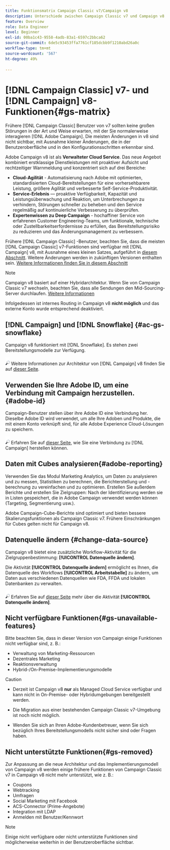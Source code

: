 ```yaml
---
title: Funktionsmatrix Campaign Classic v7/Campaign v8
description: Unterschiede zwischen Campaign Classic v7 und Campaign v8 verstehen
feature: Overview
role: Data Engineer
level: Beginner
exl-id: 00ba1c43-9558-4adb-83a1-6597c2bbca62
source-git-commit: 6de5c93453ffa7761cf185dcbb9f1210abd26a0c
workflow-type: tm+mt
source-wordcount: '567'
ht-degree: 49%

---
```


# [!DNL Campaign Classic] v7- und [!DNL Campaign] v8-Funktionen{#gs-matrix}

Frühere [!DNL Campaign Classic] Benutzer von v7 sollten keine großen Störungen in der Art und Weise erwarten, mit der Sie normalerweise interagieren [!DNL Adobe Campaign]. Die meisten Änderungen in v8 sind nicht sichtbar, mit Ausnahme kleiner Änderungen, die in der Benutzeroberfläche und in den Konfigurationsschritten erkennbar sind.

Adobe Campaign v8 ist als **Verwalteter Cloud Service**. Das neue Angebot kombiniert erstklassige Dienstleistungen mit proaktiver Aufsicht und rechtzeitiger Warnmeldung und konzentriert sich auf drei Bereiche:

* **Cloud-Agilität** - Automatisierung nach Adobe mit optimierten, standardisierten Cloud-Bereitstellungen für eine vorhersehbarere Leistung, größere Agilität und verbesserte Self-Service-Produktivität.
* **Service-Erlebnis** — proaktive Verfügbarkeit, Kapazität und Leistungsüberwachung und Reaktion, um Unterbrechungen zu verhindern, Störungen schneller zu beheben und den Service regelmäßig auf kontinuierliche Verbesserung zu überprüfen.
* **Expertenwissen zu Deep Campaign** - hochaffiner Service von erfahrenen Customer Engineering-Teams, um funktionale, technische oder Zustellbarkeitserfordernisse zu erfüllen, das Bereitstellungsrisiko zu reduzieren und das Änderungsmanagement zu verbessern.

Frühere [!DNL Campaign Classic] -Benutzer, beachten Sie, dass die meisten [!DNL Campaign Classic] v7-Funktionen sind verfügbar mit [!DNL Campaign] v8, mit Ausnahme eines kleinen Satzes, aufgeführt in [diesem Abschnitt](#gs-removed). Weitere Änderungen werden in zukünftigen Versionen enthalten sein. [Weitere Informationen finden Sie in diesem Abschnitt](#gs-unavailable-features)

>[!NOTE]
>
> Campaign v8 basiert auf einer Hybridarchitektur. Wenn Sie von Campaign Classic v7 wechseln, beachten Sie, dass alle Sendungen den Mid-Sourcing-Server durchlaufen. [Weitere Informationen](../architecture/architecture.md)
>
> Infolgedessen ist internes Routing in Campaign v8 **nicht möglich** und das externe Konto wurde entsprechend deaktiviert.


## [!DNL Campaign] und [!DNL Snowflake] {#ac-gs-snowflake}

Campaign v8 funktioniert mit [!DNL Snowflake]. Es stehen zwei Bereitstellungsmodelle zur Verfügung.

![](../assets/do-not-localize/glass.png) Weitere Informationen zur Architektur von [!DNL Campaign] v8 finden Sie auf [dieser Seite](../architecture/architecture.md).


## Verwenden Sie Ihre Adobe ID, um eine Verbindung mit Campaign herzustellen.{#adobe-id}

Campaign-Benutzer stellen über ihre Adobe ID eine Verbindung her. Dieselbe Adobe ID wird verwendet, um alle Ihre Adoben und Produkte, die mit einem Konto verknüpft sind, für alle Adobe Experience Cloud-Lösungen zu speichern.

![](../assets/do-not-localize/glass.png) Erfahren Sie auf [dieser Seite](connect.md), wie Sie eine Verbindung zu [!DNL Campaign] herstellen können. 

## Daten mit Cubes analysieren{#adobe-reporting}

Verwenden Sie das Modul Marketing Analytics, um Daten zu analysieren und zu messen, Statistiken zu berechnen, die Berichterstellung und -berechnung zu vereinfachen und zu optimieren. Erstellen Sie außerdem Berichte und erstellen Sie Zielgruppen: Nach der Identifizierung werden sie in Listen gespeichert, die in Adobe Campaign verwendet werden können (Targeting, Segmentierung usw.).

Adobe Campaign-Cube-Berichte sind optimiert und bieten bessere Skalierungsfunktionen als Campaign Classic v7. Frühere Einschränkungen für Cubes gelten nicht für Campaign v8.

## Datenquelle ändern {#change-data-source}

Campaign v8 bietet eine zusätzliche Workflow-Aktivität für die Zielgruppenbestimmung: **[!UICONTROL Datenquelle ändern]**.

Die Aktivität **[!UICONTROL Datenquelle ändern]** ermöglicht es Ihnen, die Datenquelle des Workflows **[!UICONTROL Arbeitstabelle]** zu ändern, um Daten aus verschiedenen Datenquellen wie FDA, FFDA und lokalen Datenbanken zu verwalten.

![](../assets/do-not-localize/glass.png) Erfahren Sie auf [dieser Seite](../config/workflows.md#change-data-source-activity) mehr über die Aktivität **[!UICONTROL Datenquelle ändern]**.

## Nicht verfügbare Funktionen{#gs-unavailable-features}

Bitte beachten Sie, dass in dieser Version von Campaign einige Funktionen nicht verfügbar sind, z. B.:

* Verwaltung von Marketing-Ressourcen
* Dezentrales Marketing
* Reaktionsverwaltung
* Hybrid-/On-Premise-Implementierungsmodelle

>[!CAUTION]
>
>* Derzeit ist Campaign v8 **nur** als Managed Cloud Service verfügbar und kann nicht in On-Premise- oder Hybridumgebungen bereitgestellt werden.
>
>* Die Migration aus einer bestehenden Campaign Classic v7-Umgebung ist noch nicht möglich.
>
>* Wenden Sie sich an Ihren Adobe-Kundenbetreuer, wenn Sie sich bezüglich Ihres Bereitstellungsmodells nicht sicher sind oder Fragen haben.


## Nicht unterstützte Funktionen{#gs-removed}

Zur Anpassung an die neue Architektur und das Implementierungsmodell von Campaign v8 werden einige frühere Funktionen von Campaign Classic v7 in Campaign v8 nicht mehr unterstützt, wie z. B.:

* Coupons
* Webtracking
* Umfragen
* Social Marketing   mit Facebook
* ACS-Connector (Prime-Angebote)
* Integration mit LDAP
* Anmelden mit Benutzer/Kennwort

>[!NOTE]
>
>Einige nicht verfügbare oder nicht unterstützte Funktionen sind möglicherweise weiterhin in der Benutzeroberfläche sichtbar.

